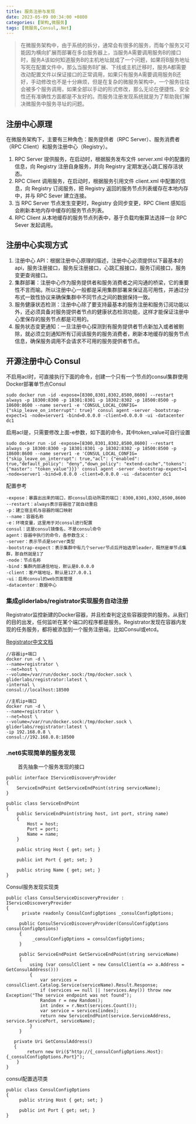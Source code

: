 ```yaml
---
title: 服务注册与发现
date: 2023-05-09 00:34:00 +0800
categories: [架构,微服务]
tags: [微服务,Consul,.Net]
---
```


> 在微服务架构中，由于系统的拆分，通常会有很多的服务，而每个服务又可能因为横向扩展而部署在多台服务器上，当服务A需要调用服务B的接口时，服务A该如何知道服务B的主机地址就成了一个问题，如果将B服务地址写死在配置文件中，那么当服务B扩展、下线或主机迁移时，服务A都需要改动配置文件以保证接口的正常调用，如果只有服务A需要调用服务B还好，手动修改也不是十分麻烦，但是在复杂的微服务架构中，一个服务往往会被多个服务调用，如果全部以手动的形式修改，那么无论在便捷性、安全性还有准确性方面都是不友好的。而服务注册发现系统就是为了帮助我们解决微服务中服务寻址的问题。

## 注册中心原理

在微服务架构下，主要有三种角色：服务提供者（RPC Server）、服务消费者（RPC Client）和服务注册中心（Registry）。

1. RPC Server 提供服务，在启动时，根据服务发布文件 server.xml 中的配置的信息，向 Registry 注册自身服务，并向 Registry 定期发送心跳汇报存活状态。
2. RPC Client 调用服务，在启动时，根据服务引用文件 client.xml 中配置的信息，向 Registry 订阅服务，把 Registry 返回的服务节点列表缓存在本地内存中，并与 RPC Sever 建立连接。
3. 当 RPC Server 节点发生变更时，Registry 会同步变更，RPC Client 感知后会刷新本地内存中缓存的服务节点列表。
4. RPC Client 从本地缓存的服务节点列表中，基于负载均衡算法选择一台 RPC Sever 发起调用。

## 注册中心实现方式

1. 注册中心 API：根据注册中心原理的描述，注册中心必须提供以下最基本的 api，服务注册接口，服务反注册接口，心跳汇报接口，服务订阅接口，服务变更查询接口。
2. 集群部署：注册中心作为服务提供者和服务消费者之间沟通的桥梁，它的重要性不言而喻。所以注册中心一般都是采用集群部署来保证高可用性，并通过分布式一致性协议来确保集群中不同节点之间的数据保持一致。
3. 服务健康状态检测：注册中心除了要支持最基本的服务注册和服务订阅功能以外，还必须具备对服务提供者节点的健康状态检测功能，这样才能保证注册中心里保存的服务节点都是可用的。
4. 服务状态变更通知：一旦注册中心探测到有服务提供者节点新加入或者被剔除，就必须立刻通知所有订阅该服务的服务消费者，刷新本地缓存的服务节点信息，确保服务调用不会请求不可用的服务提供者节点。

## 开源注册中心 Consul

不启用acl时，可直接执行下面的命令，创建一个只有一个节点的consul集群使用Docker部署单节点Consul

``` shell
sudo docker run -id -expose=[8300,8301,8302,8500,8600] --restart always -p 18300:8300 -p 18301:8301 -p 18302:8302 -p 18500:8500 -p 18600:8600 --name server1 -e 'CONSUL_LOCAL_CONFIG={"skip_leave_on_interrupt": true}' consul agent -server -bootstrap-expect=1 -node=server1 -bind=0.0.0.0 -client=0.0.0.0 -ui -datacenter dc1
```
启用acl是，只需要修改上面-e参数，如下面的命令，其中token_value可自行设置
```shell
sudo docker run -id -expose=[8300,8301,8302,8500,8600] --restart always -p 18300:8300 -p 18301:8301 -p 18302:8302 -p 18500:8500 -p 18600:8600 --name server1 -e 'CONSUL_LOCAL_CONFIG={"skip_leave_on_interrupt": true,"acl": {"enabled": true,"default_policy": "deny","down_policy": "extend-cache","tokens": {"master": "token_value"}}}' consul agent -server -bootstrap-expect=1 -node=server1 -bind=0.0.0.0 -client=0.0.0.0 -ui -datacenter dc1
```
配置参考
```
-expose：暴露出出来的端口，即consul启动所需的端口：8300,8301,8302,8500,8600
--restart：always表示容器挂了就自动重启
-p：建立宿主机与容器的端口映射
--name：容器名称
-e：环境变量，这里用于对consul进行配置
consul：这是consul镜像名，不是consul命令
agent：容器中执行的命令，各参数含义：
-server：表示节点是server类型
-bootstrap-expect：表示集群中有几个server节点后开始选举leader，既然是单节点集群，那自然就是1了
-node：节点名称
-bind：集群内部通信地址，默认是0.0.0.0
-client：客户端地址，默认是127.0.0.1
-ui：启用consul的web页面管理
-datacenter：数据中心
```
### 集成gliderlabs/registrator实现服务自动注册

Registrator监控新建的Docker容器，并且检查判定这些容器提供的服务。从我们的目的出发，任何监听在某个端口的程序都是服务。Registrator发现在容器内发现的任务服务，都将被添加到一个服务注册端，比如Consul或etcd。

[Registrator中文文档](https://www.cnblogs.com/flyingaway/p/10405294.html)

```
//容器ip+端口
docker run -d \
--name=registrator \
--net=host \
--volume=/var/run/docker.sock:/tmp/docker.sock \
gliderlabs/registrator:latest \
-internal \
consul://localhost:18500
```

```
//主机ip+端口
docker run -d \
--name=registrator \
--net=host \
--volume=/var/run/docker.sock:/tmp/docker.sock \
gliderlabs/registrator:latest \
-ip 192.168.0.8 \
consul://192.168.0.8:18500
```

### .net6实现简单的服务发现
　　
首先抽象一个服务发现的接口

```
public interface IServiceDiscoveryProvider
{
    ServiceEndPoint GetServiceEndPoint(string serviceName);
}

public class ServiceEndPoint
{
    public ServiceEndPoint(string host, int port, string name)
    {
        Host = host;
        Port = port;
        Name = name;
    }

    public string Host { get; set; }

    public int Port { get; set; }

    public string Name { get; set; }
}
```
Consul服务发现实现类

```
public class ConsulServiceDiscoveryProvider : IServiceDiscoveryProvider
{
      private readonly ConsulConfigOptions _consulConfigOptions;
 
     public ConsulServiceDiscoveryProvider(ConsulConfigOptions consulConfigOptions)
     {
          _consulConfigOptions = consulConfigOptions;
     }
 
     public ServiceEndPoint GetServiceEndPoint(string serviceName)
     {
         using (var consulClient = new ConsulClient(a => a.Address = GetConsulAddress()))
         {
             var services = consulClient.Catalog.Service(serviceName).Result.Response;
             if (services == null || !services.Any()) throw new Exception("The service endpoint was not found"); 
             Random r = new Random();
             int index = r.Next(services.Count());
             var service = services[index];
             return new ServiceEndPoint(service.ServiceAddress, service.ServicePort, serviceName);
         }
     }

   private Uri GetConsulAddress()
   {
        return new Uri($"http://{_consulConfigOptions.Host}:{_consulConfigOptions.Port}");
    }
}
```
consul配置选项类
```
public class ConsulConfigOptions
{
     public string Host { get; set; }
 
     public int Port { get; set; }
}
```